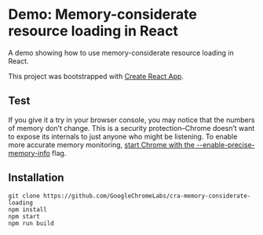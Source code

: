
# Demo: Memory-considerate resource loading in React

A demo showing how to use memory-considerate resource loading in React.

This project was bootstrapped with [Create React App](https://github.com/facebook/create-react-app).

## Test
If you give it a try in your browser console, you may notice that the numbers of memory don’t change. This is a security protection–Chrome doesn’t want to expose its internals to just anyone who might be listening. To enable more accurate memory monitoring, [start Chrome with the --enable-precise-memory-info](https://www.chromium.org/developers/how-tos/run-chromium-with-flags) flag.

## Installation
```
git clone https://github.com/GoogleChromeLabs/cra-memory-considerate-loading
npm install
npm start
npm run build
```
